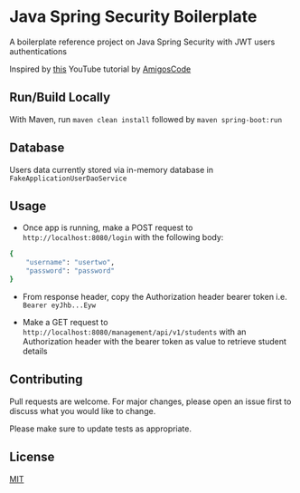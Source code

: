 # Java Spring Security Boilerplate

A boilerplate reference project on Java Spring Security with JWT users authentications

Inspired by [this](https://www.youtube.com/watch?v=her_7pa0vrg) YouTube tutorial by [AmigosCode](https://amigoscode.com/)

## Run/Build Locally

With Maven, run `maven clean install` followed by `maven spring-boot:run`

## Database

Users data currently stored via in-memory database in `FakeApplicationUserDaoService`

## Usage  

- Once app is running, make a POST request to `http://localhost:8080/login` with the following body:

```bash
{
    "username": "usertwo",
    "password": "password"
}
```

- From response header, copy the Authorization header bearer token i.e. `Bearer eyJhb...Eyw`

- Make a GET request to `http://localhost:8080/management/api/v1/students` with an Authorization header with the bearer token as value to retrieve student details


## Contributing
Pull requests are welcome. For major changes, please open an issue first to discuss what you would like to change.

Please make sure to update tests as appropriate.

## License
[MIT](https://choosealicense.com/licenses/mit/)



